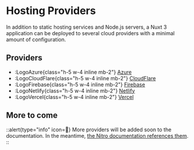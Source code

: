 # Hosting Providers

In addition to static hosting services and Node.js servers, a Nuxt 3 application can be deployed to several cloud providers with a minimal amount of configuration.

## Providers

- :LogoAzure{class="h-5 w-4 inline mb-2"} [Azure](/providers/azure)
- :LogoCloudFlare{class="h-5 w-4 inline mb-2"} [CloudFlare](/providers/cloudflare)
- :LogoFirebase{class="h-5 w-4 inline mb-2"} [Firebase](/providers/firebase)
- :LogoNetlify{class="h-5 w-4 inline mb-2"} [Netlify](/providers/netlify)
- :LogoVercel{class="h-5 w-4 inline mb-2"} [Vercel](/providers/vercel)

## More to come

::alert{type="info" icon=🔎}
More providers will be added soon to the documentation. In the meantime, [the Nitro documentation references them](https://nitro.unjs.io/deploy/).
::
